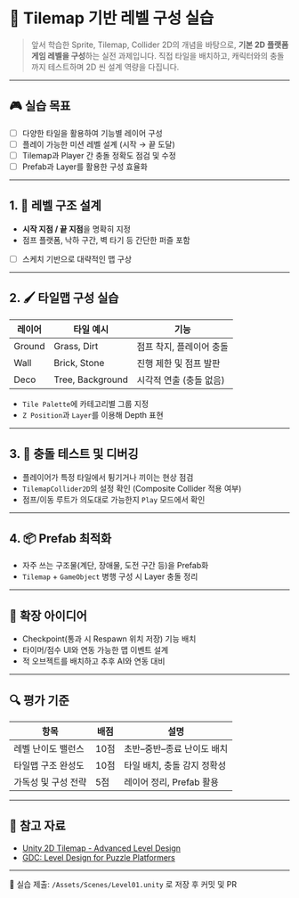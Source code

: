 # 🧱 Tilemap 기반 레벨 구성 실습

> 앞서 학습한 Sprite, Tilemap, Collider 2D의 개념을 바탕으로, **기본 2D 플랫폼 게임 레벨을 구성**하는 실전 과제입니다. 직접 타일을 배치하고, 캐릭터와의 충돌까지 테스트하며 2D 씬 설계 역량을 다집니다.

---

## 🎮 실습 목표

- [ ] 다양한 타일을 활용하여 기능별 레이어 구성
- [ ] 플레이 가능한 미션 레벨 설계 (시작 → 끝 도달)
- [ ] Tilemap과 Player 간 충돌 정확도 점검 및 수정
- [ ] Prefab과 Layer를 활용한 구성 효율화

---

## 1. 🧱 레벨 구조 설계

- **시작 지점 / 끝 지점**을 명확히 지정
- 점프 플랫폼, 낙하 구간, 벽 타기 등 간단한 퍼즐 포함
- [ ] 스케치 기반으로 대략적인 맵 구상

---

## 2. 🖌️ 타일맵 구성 실습

| 레이어 | 타일 예시 | 기능 |
|--------|-----------|------|
| Ground | Grass, Dirt | 점프 착지, 플레이어 충돌 |
| Wall   | Brick, Stone | 진행 제한 및 점프 발판 |
| Deco   | Tree, Background | 시각적 연출 (충돌 없음) |

- `Tile Palette`에 카테고리별 그룹 지정
- `Z Position`과 `Layer`를 이용해 Depth 표현

---

## 3. 🧪 충돌 테스트 및 디버깅

- 플레이어가 특정 타일에서 튕기거나 끼이는 현상 점검
- `TilemapCollider2D`의 설정 확인 (Composite Collider 적용 여부)
- 점프/이동 루트가 의도대로 가능한지 `Play` 모드에서 확인

---

## 4. 📦 Prefab 최적화

- 자주 쓰는 구조물(계단, 장애물, 도전 구간 등)을 Prefab화
- `Tilemap` + `GameObject` 병행 구성 시 Layer 충돌 정리

---

## 💬 확장 아이디어

- Checkpoint(통과 시 Respawn 위치 저장) 기능 배치
- 타이머/점수 UI와 연동 가능한 맵 이벤트 설계
- 적 오브젝트를 배치하고 추후 AI와 연동 대비

---

## 🔍 평가 기준

| 항목 | 배점 | 설명 |
|------|------|------|
| 레벨 난이도 밸런스 | 10점 | 초반–중반–종료 난이도 배치 |
| 타일맵 구조 완성도 | 10점 | 타일 배치, 충돌 감지 정확성 |
| 가독성 및 구성 전략 | 5점 | 레이어 정리, Prefab 활용 |

---

## 🔗 참고 자료

- [Unity 2D Tilemap - Advanced Level Design](https://learn.unity.com/tutorial/2d-level-design-advanced)
- [GDC: Level Design for Puzzle Platformers](https://www.youtube.com/watch?v=AJdEqssNZ-U)

---

📁 실습 제출: `/Assets/Scenes/Level01.unity` 로 저장 후 커밋 및 PR
